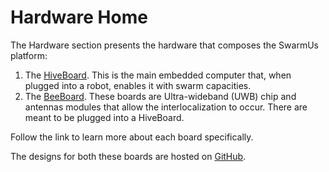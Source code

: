# Hardware Home

The Hardware section presents the hardware that composes the SwarmUs platform:

1. The [HiveBoard](HiveBoard/HiveBoard_V1.000.md). This is the main embedded computer that, when plugged into a robot, enables it with swarm capacities.
2. The [BeeBoard](BeeBoard/BeeBoard_V1.000.md). These boards are Ultra-wideband (UWB) chip and antennas modules that allow the interlocalization to occur. There are meant to be plugged into a HiveBoard.

Follow the link to learn more about each board specifically.

The designs for both these boards are hosted on [GitHub](https://github.com/SwarmUS/Electrical).






